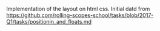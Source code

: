 Implementation of the layout on html css. Initial datd from https://github.com/rolling-scopes-school/tasks/blob/2017-Q1/tasks/positionin_and_floats.md